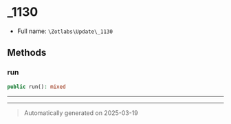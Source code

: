 
# _1130





* Full name: `\Zotlabs\Update\_1130`




## Methods


### run



```php
public run(): mixed
```












***


***
> Automatically generated on 2025-03-19
